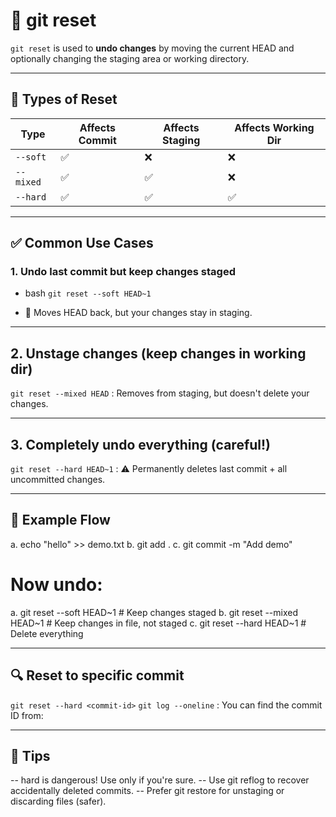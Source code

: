 # 🔄 git reset

`git reset` is used to **undo changes** by moving the current HEAD and optionally changing the staging area or working directory.

---

## 🔹 Types of Reset

| Type       | Affects Commit | Affects Staging | Affects Working Dir |
|------------|----------------|------------------|----------------------|
| `--soft`   | ✅              | ❌                | ❌                    |
| `--mixed`  | ✅              | ✅                | ❌                    |
| `--hard`   | ✅              | ✅                | ✅                    |

---

## ✅ Common Use Cases

### 1. Undo last commit but keep changes staged
- bash
`git reset --soft HEAD~1`

- 🔸 Moves HEAD back, but your changes stay in staging.
  
---

## 2. Unstage changes (keep changes in working dir)

`git reset --mixed HEAD` : Removes from staging, but doesn't delete your changes.

---

## 3. Completely undo everything (careful!)

`git reset --hard HEAD~1` : ⚠️ Permanently deletes last commit + all uncommitted changes.

---

## 🧪 Example Flow

a. echo "hello" >> demo.txt
b. git add .
c. git commit -m "Add demo"

# Now undo:
a. git reset --soft HEAD~1   # Keep changes staged
b. git reset --mixed HEAD~1  # Keep changes in file, not staged
c. git reset --hard HEAD~1   # Delete everything

---

## 🔍 Reset to specific commit

`git reset --hard <commit-id>`
`git log --oneline` : You can find the commit ID from:

---

## 🧠 Tips

-- hard is dangerous! Use only if you're sure.
-- Use git reflog to recover accidentally deleted commits.
-- Prefer git restore for unstaging or discarding files (safer).





